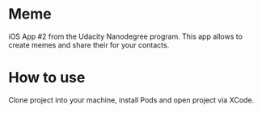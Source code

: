 # Meme
iOS App #2 from the Udacity Nanodegree program. This app allows to create memes and share their for your contacts.

# How to use
Clone project into your machine, install Pods and open project via XCode.
